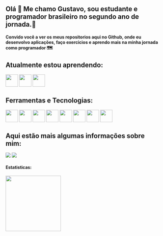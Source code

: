 ## Olá 👋 Me chamo Gustavo, sou estudante e programador brasileiro no segundo ano de jornada.🔭
#### Convido você a ver os meus repositorios aqui no Github, onde eu desenvolvo aplicações, faço exercicios e aprendo mais na minha jornada como programador 🗺

## Atualmente estou aprendendo:

<div class="learning" text-align: center> <img loading="java" src="https://cdn.jsdelivr.net/gh/devicons/devicon/icons/java/java-original.svg" width="40" height="40"/> <img loading="Spring" src="https://cdn.jsdelivr.net/gh/devicons/devicon@latest/icons/spring/spring-original.svg" width="40" height="40"/> <img loading="PostgreSQL" src="https://cdn.jsdelivr.net/gh/devicons/devicon@latest/icons/postgresql/postgresql-original-wordmark.svg" width="40" height="40"/> </div>


## Ferramentas e Tecnologias:

<img loading="vscode" src="https://cdn.jsdelivr.net/gh/devicons/devicon@latest/icons/vscode/vscode-original-wordmark.svg" width="40" height="40"/> <img loading="Intellij" src="https://cdn.jsdelivr.net/gh/devicons/devicon@latest/icons/intellij/intellij-original.svg" width="40" height="40"/> <img loading="eclipse" src="https://cdn.jsdelivr.net/gh/devicons/devicon@latest/icons/eclipse/eclipse-original.svg" width="40" height="40"/> <img loading="git" src="https://cdn.jsdelivr.net/gh/devicons/devicon/icons/git/git-original.svg" width="40" height="40"/> <img loading="sql" src="https://cdn.jsdelivr.net/gh/devicons/devicon@latest/icons/mysql/mysql-original-wordmark.svg" width="40" height="40"/> <img loading="Pandas" src="https://cdn.jsdelivr.net/gh/devicons/devicon@latest/icons/pandas/pandas-original-wordmark.svg" width="40" height="40"/> <img loading="C" src="https://cdn.jsdelivr.net/gh/devicons/devicon@latest/icons/c/c-original.svg" width="40" height="40"/> <img loading="Python" src="https://cdn.jsdelivr.net/gh/devicons/devicon@latest/icons/python/python-plain-wordmark.svg" width="40" height="40"/>

## Aqui estão mais algumas informações sobre mim:
<div>
<a href = "mailto:gustavosales0704@gmail.com"><img loading="email" src="https://img.shields.io/badge/Gmail-D14836?style=for-the-badge&logo=gmail&logoColor=white" target="_blank"></a>
<a href="https://www.linkedin.com/in/gustavo-henrique07b26220a/" target="_blank"><img loading="linkedin" src="https://img.shields.io/badge/-LinkedIn-%230077B5?style=for-the-badge&logo=linkedin&logoColor=white" target="_blank"></a>   
</div>

#### Estatisticas:
<div>
<a href="https://github.com/Gustavo7K">
<img loading="mostUsedLanguages" height="180em" src="https://github-readme-stats.vercel.app/api/top-langs/?username=Gustavo7K&layout=compact&langs_count=7&theme=dracula"/>
</div>
